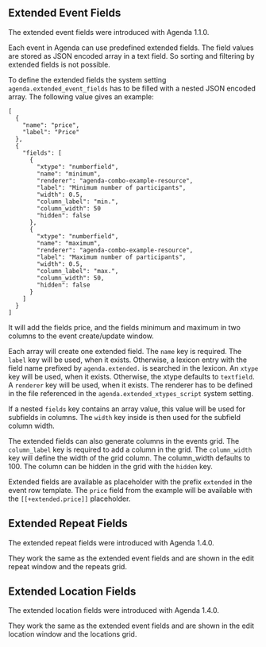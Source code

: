 ## Extended Event Fields

The extended event fields were introduced with Agenda 1.1.0.

Each event in Agenda can use predefined extended fields. The field values are
stored as JSON encoded array in a text field. So sorting and filtering by
extended fields is not possible.

To define the extended fields the system setting `agenda.extended_event_fields`
has to be filled with a nested JSON encoded array. The following value gives an
example:

```
[
  {
    "name": "price",
    "label": "Price"
  },
  {
    "fields": [
      {
        "xtype": "numberfield",
        "name": "minimum",
        "renderer": "agenda-combo-example-resource",
        "label": "Minimum number of participants",
        "width": 0.5,
        "column_label": "min.",
        "column_width": 50
        "hidden": false
      },
      {
        "xtype": "numberfield",
        "name": "maximum",
        "renderer": "agenda-combo-example-resource",
        "label": "Maximum number of participants",
        "width": 0.5,
        "column_label": "max.",
        "column_width": 50,
        "hidden": false
      }
    ]
  }
]
```

It will add the fields price, and the fields minimum and maximum in two columns
to the event create/update window.

Each array will create one extended field. The `name` key is required. The
`label` key will be used, when it exists. Otherwise, a lexicon entry with the
field name prefixed by `agenda.extended.` is searched in the lexicon. An `xtype`
key will be used, when it exists. Otherwise, the xtype defaults to `textfield`.
A `renderer` key will be used, when it exists. The renderer has to be defined in
the file referenced in the `agenda.extended_xtypes_script` system setting.

If a nested `fields` key contains an array value, this value will be used for
subfields in columns. The `width` key inside is then used for the subfield
column width.

The extended fields can also generate columns in the events grid. The
`column_label` key is required to add a column in the grid. The `column_width`
key will define the width of the grid column. The column_width defaults to 100.
The column can be hidden in the grid with the `hidden` key.

Extended fields are available as placeholder with the prefix `extended` in the
event row template. The `price` field from the example will be available with
the `[[+extended.price]]` placeholder.

## Extended Repeat Fields

The extended repeat fields were introduced with Agenda 1.4.0.

They work the same as the extended event fields and are shown in the edit repeat
window and the repeats grid.

## Extended Location Fields

The extended location fields were introduced with Agenda 1.4.0.

They work the same as the extended event fields and are shown in the edit
location window and the locations grid.
